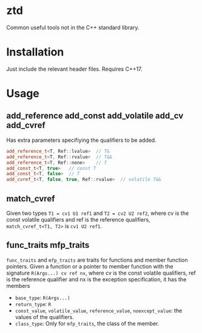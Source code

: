 # ztd

Common useful tools not in the C++ standard library.

# Installation

Just include the relevant header files. Requires C++17.

# Usage

## add_reference add_const add_volatile add_cv add_cvref

Has extra parameters specifiying the qualifiers to be added.

````c++
add_reference_t<T, Ref::lvalue>  // T&
add_reference_t<T, Ref::rvalue>  // T&&
add_reference_t<T, Ref::none>    // T
add_const_t<T, true>   // const T
add_const_t<T, false>  // T
add_cvref_t<T, false, true, Ref::rvalue>  // volatile T&&
````

## match_cvref

Given two types `T1 = cv1 U1 ref1` and `T2 = cv2 U2 ref2`, where cv is the const volatile qualifiers and ref is the reference qualifiers,
`match_cvref_t<T1, T2>` is `cv1 U2 ref1`.

## func_traits mfp_traits

`func_traits` and `mfp_traits` are traits for functions and member function pointers.
Given a function or a pointer to member function with the signature `R(Args...) cv ref nx`,
where cv is the const volatile qualifiers, ref is the reference qualifier and nx is the exception specification, it has the members

* `base_type`: `R(Args...)`
* `return_type`: `R`
* `const_value`, `volatile_value`, `reference_value`, `noexcept_value`: the values of the qualifiers.
* `class_type`: Only for `mfp_traits`, the class of the member.
